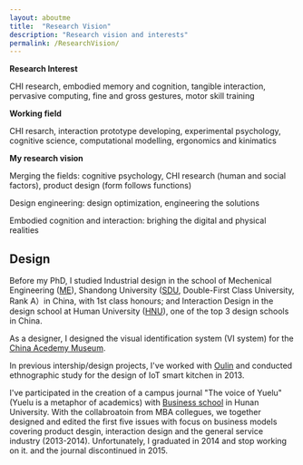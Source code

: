 ```yaml
---
layout: aboutme
title:  "Research Vision"
description: "Research vision and interests"
permalink: /ResearchVision/
---
```


**Research Interest**

CHI research, embodied memory and cognition, tangible interaction, pervasive computing, fine and gross gestures, motor skill training

**Working field**

CHI resarch, interaction prototype developing, experimental psychology, cognitive science, computational modelling, ergonomics and kinimatics


**My research vision**

Merging the fields: cognitive psychology, CHI research (human and social factors), product design (form follows functions)

Design engineering: design optimization, engineering the solutions

Embodied cognition and interaction: brighing the digital and physical realities

## Design
Before my PhD, I studied Industrial design in the school of Mechenical Engineering ([ME](http://www.mech.sdu.edu.cn/ENGLISH.htm)), Shandong University ([SDU](http://www.sdu.edu.cn), Double-First Class University, Rank A）in China, with 1st class honours; and Interaction Design in the design school at Human University ([HNU](http://design.hnu.edu.cn/Home.htm)), one of the top 3 design schools in China. 

As a designer, I designed the visual identification system (VI system) for the [China Acedemy Museum](http://ylsy.hnu.edu.cn/content.jsp?urltype=news.NewsContentUrl&wbtreeid=1081&wbnewsid=1275).

In previous intership/design projects, I've worked with [Oulin](http://www.oulin.net/product2.html) and conducted ethnographic study for the design of IoT smart kitchen in 2013. 

I've participated in the creation of a campus journal "The voice of Yuelu" (Yuelu is a metaphor of academics) with [Business school](http://ibschool-en.hnu.edu.cn) in Hunan University. With the collabroatoin from MBA collegues, we together designed and edited the first five issues with focus on business models covering product desgin, interaction design and the general service industry (2013-2014). Unfortunately, I graduated in 2014 and stop working on it. and the journal discontinued in 2015.